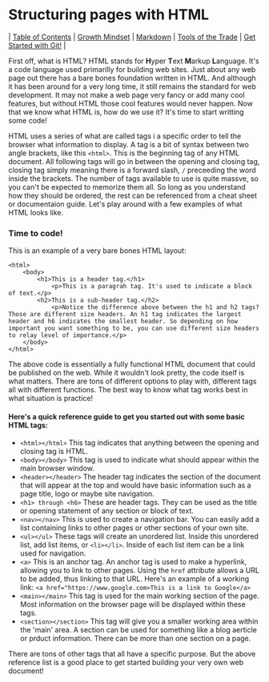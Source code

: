 # Structuring pages with HTML

| [Table of Contents](https://penjoe.github.io/learning-journal/) | [Growth Mindset](https://penjoe.github.io/learning-journal/growth-mindset) | [Markdown](https://penjoe.github.io/learning-journal/markdown) | [Tools of the Trade](https://penjoe.github.io/learning-journal/coders-computer) | [Get Started with Git!](http://penjoe.github.io/learning-journal/git) |

First off, what is HTML? HTML stands for **H**yper **T**ext **M**arkup **L**anguage. It's a code language used primarilly for building web sites. Just about any web page out there has a bare bones foundation written in HTML. And although it has been around for a very long time, it still remains the standard for web development. It may not make a web page very fancy or add many cool features, but without HTML those cool features would never happen. Now that we know what HTML is, how do we use it? It's time to start writting some code!

HTML uses a series of what are called tags i a specific order to tell the browser what information to display. A tag is a bit of syntax between two angle brackets, like this `<html>`. This is the beginning tag of any HTML document. All following tags will go in between the opening and closing tag, closing tag simply meaning there is a forward slash, `/` preceeding the word inside the brackets. The number of tags available to use is quite massve, so you can't be expected to memorize them all. So long as you understand how they should be ordered, the rest can be referenced from a cheat sheet or documentaion guide. Let's play around with a few examples of what HTML looks like.

### **Time to code!**

This is an example of a very bare bones HTML layout:

    <html>
        <body>
            <h1>This is a header tag.</h1>
                <p>This is a paragrah tag. It's used to indicate a block of text.</p>
            <h2>This is a sub-header tag.</h2>
                <p>Notice the difference above between the h1 and h2 tags? Those are different size headers. An h1 tag indicates the largest header and h6 indicates the smallest header. So depending on how important you want something to be, you can use different size headers to relay level of importance.</p>
        </body>
    </html>

The above code is essentially a fully functional HTML document that could be published on the web. While it wouldn't look pretty, the code itself is what matters. There are tons of different options to play with, different tags all with different functions. The best way to know what tag works best in what situation is practice!

#### Here's a quick reference guide to get you started out with some basic HTML tags:

* `<html></html>` This tag indicates that anything between the opening and closing tag is HTML.
* `<body></body>` This tag is used to indicate what should appear within the main browser window.
* `<header></header>` The header tag indicates the section of the document that will appear at the top and would have basic information such as a page title, logo or maybe site navigation.
* `<h1> through <h6>` These are header tags. They can be used as the title or opening statement of any section or block of text.
* `<nav></nav>` This is used to create a navigation bar. You can easily add a list containing links to other pages or other sections of your own site.
* `<ul></ul>` These tags will create an unordered list. Inside this unordered list, add list items, or `<li></li>`. Inside of each list item can be a link used for navigation.
* `<a>` This is an anchor tag. An anchor tag is used to make a hyperlink, allowing you to link to other pages. Using the `href` attribute allows a URL to be added, thus linking to that URL. Here's an example of a working link: `<a href="https://www.google.com>This is a link to Google</a>`
* `<main></main>` This tag is used for the main working section of the page. Most information on the browser page will be displayed within these tags.
* `<section></section>` This tag will give you a smaller working area within the 'main' area. A section can be used for something like a blog aerticle or prduct information. There can be more than one section on a page.

There are tons of other tags that all have a specific purpose. But the above reference list is a good place to get started building your very own web document! 